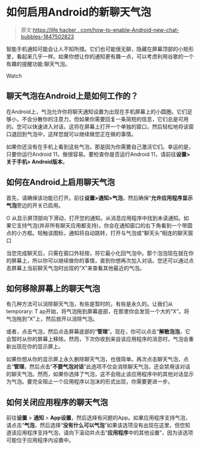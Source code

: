 # 如何启用Android的新聊天气泡

> 原文:[https://life hacker . com/how-to-enable-Android-new-chat-bubbles-1847502823](https://lifehacker.com/how-to-enable-androids-new-chat-bubbles-1847502823)

智能手机通知可能会让人不知所措。它们也可能很无聊，隐藏在屏幕顶部的小矩形里，看起来几乎一样。如果你想让你的通知更有趣一点，可以考虑利用谷歌的一个有趣的提醒功能:聊天气泡。

Watch

## 聊天气泡在Android上是如何工作的？

在Android上，气泡允许你将聊天通知设置为出现在手机屏幕上的小圆圈。它们足够小，不会分散你的注意力，但如果你需要回复一条简短的信息，它们总是可用的。您可以快速进入对话，这将在屏幕上打开一个单独的窗口，然后轻松地将该窗口退回到气泡中，这样您就可以继续做您正在做的事情。

如果你还没有在手机上看到这些气泡，那是因为你需要自己激活它们。幸运的是，只要你运行Android 11，做很容易。要检查你是否运行Android 11，请前往**设置>关于手机> Android版本**。

## 如何在Android上启用聊天气泡

首先，请确保该功能已打开。前往**设置>通知>气泡**，然后确保“**允许应用程序显示气泡**旁边的开关已启用。

O 从显示屏顶部向下滑动，打开您的通知。从消息应用程序中找到未读通知。如果它支持气泡(并非所有聊天应用都支持)，你会在通知窗口的右下角看到一个带圆点的小方框。轻触该图标，通知将自动跳转，打开与气泡或“聊天头”相连的聊天窗口

当您完成聊天后，只需在窗口外轻按，将它最小化回气泡中。那个泡泡现在就在你的屏幕上，所以你可以继续做你的事情，直到你想再次加入对话。您还可以通过点击屏幕上当前聊天气泡时出现的“X”来查看其他最近的气泡。

## 如何移除屏幕上的聊天气泡

有几种方法可以消除聊天气泡，有些是暂时的，有些是永久的。让我们从temporary: T ap开始，将气泡拖到屏幕底部，在那里你会发现一个大的“X”。将气泡拖到“X”上，然后放开以消除气泡。

或者，点击气泡，然后点击屏幕底部的“**管理**”。现在，你可以点击“**解散泡泡**，它会暂时从你的屏幕上移除。然而，下次你收到来自该应用程序的消息时，气泡会重新出现在你的显示屏上。

如果你想从你的显示屏上永久删除聊天气泡，也很简单。再次点击聊天气泡，点击“**管理**，然后点击“**不要气泡对话**”此选项不仅会消除聊天气泡，还会禁用该对话的聊天气泡。然而，如果你选择了气泡，这不会阻止该应用程序中的其他对话显示为气泡。要完全阻止一个应用程序以泡沫的形式出现，你需要更进一步。

## 如何关闭应用程序的聊天气泡

前往**设置** > **通知** > **App设置**，然后选择有问题的App。如果应用程序支持气泡，请点击“**气泡**，然后选择“**没有什么可以气泡**”如果该选项没有出现在这里，但您知道该应用程序支持气泡，请向下滚动并点击“**应用程序**中的其他设置”，因为该选项可能位于应用程序内设置中。